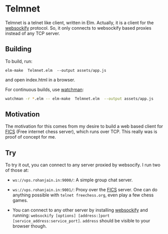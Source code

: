 # Telmnet

Telmnet is a telnet like client, written in Elm. Actually, it is a client for
the [websockify][] protocol. So, it only connects to websockify based proxies
instead of any TCP server.

## Building

To build, run:

```
elm-make  Telmnet.elm  --output assets/app.js
```

and open index.html in a browser.

For continuous builds, use [watchman][]:

```bash
watchman -r *.elm -- elm-make  Telmnet.elm  --output assets/app.js
```

## Motivation

The motivation for this comes from my desire to build a web based client for
[FICS][] (Free internet chess server), which runs over TCP. This really was
is proof of concept for me.

## Try

To try it out, you can connect to any server proxied by websocify. I run two of
those at:

 - `ws://vps.rohanjain.in:9000/`: A simple group chat server.

 - `ws://vps.rohanjain.in:9001/`: Proxy over the [FICS][] server. One can do
   anything possible with `telnet freechess.org`, even play a few chess games.

 - You can connect to any other server by installing [websockify][] and running:
   `websockify [options] [address:]port [service_address:service_port]`.
   `address` should be visible to your browser though.

[websockify]: https://github.com/kanaka/websockify
[watchman]: https://github.com/crodjer/watchman
[FICS]: http://freechess.org/
